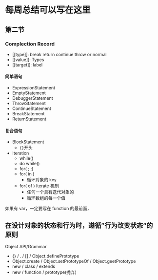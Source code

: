 # 每周总结可以写在这里

## 第二节

### Complection Record

- [[type]]: break return continue throw or normal
- [[value]]: Types
- [[target]]: label

#### 简单语句

- ExpressionStatement
- EmptyStatement
- DebuggerStatement
- ThrowStatement
- ContinueStatement
- BreakStatement
- ReturnStatement

#### 复合语句

- BlockStatement
  - `{}`开头
- Iteration
  - while()
  - do while()
  - for( ; ;)
  - for( in )
    - 循环对象的 key
  - for( of ) Iterate 机制
    - 任何一个具有迭代对象的
    - 循环数组的每一个值

如果有 var，一定要写在 function 的最前面，

## 在设计对象的状态和行为时，遵循”行为改变状态“的原则

Object API/Grammar

- {} / . / [] / Object.definePrototype
- Object.create / Object.setPrototypeOf / Object.geetPrototype
- new / class / extends
- new / function / prototype(抛弃)
